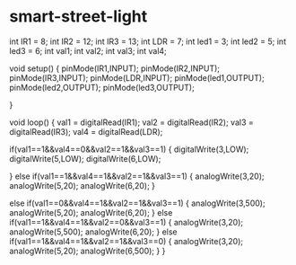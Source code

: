 # smart-street-light
int IR1 = 8;
int IR2 = 12;
int IR3 = 13;
int LDR = 7;
int led1 = 3;
int led2 = 5;
int led3 = 6;
int val1;
int val2;
int val3;
int val4;

void setup()
{
pinMode(IR1,INPUT);
pinMode(IR2,INPUT);
pinMode(IR3,INPUT);
pinMode(LDR,INPUT);
pinMode(led1,OUTPUT);
pinMode(led2,OUTPUT);
pinMode(led3,OUTPUT);

}

void loop() {
val1 = digitalRead(IR1);
val2 = digitalRead(IR2);
val3 = digitalRead(IR3);
val4 = digitalRead(LDR);

if(val1==1&&val4==0&&val2==1&&val3==1)
{
digitalWrite(3,LOW);
digitalWrite(5,LOW);
digitalWrite(6,LOW);

}
else if(val1==1&&val4==1&&val2==1&&val3==1)
{
analogWrite(3,20);
analogWrite(5,20);
analogWrite(6,20);
}

else if(val1==0&&val4==1&&val2==1&&val3==1)
{
analogWrite(3,500);
analogWrite(5,20);
analogWrite(6,20);
}
else if(val1==1&&val4==1&&val2==0&&val3==1)
{
analogWrite(3,20);
analogWrite(5,500);
analogWrite(6,20);
}
else if(val1==1&&val4==1&&val2==1&&val3==0)
{
analogWrite(3,20);
analogWrite(5,20);
analogWrite(6,500);
}
}
